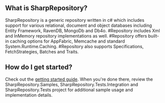 What is SharpRepository?
--------------------------------

SharpRepository is a generic repository written in c# which includes support for various relational, 
document and object databases including Entity Framework, RavenDB, MongoDb and Db4o. #Repository includes Xml and
InMemory repository implementations as well. #Repository offers built-in caching options for AppFabric, 
Memcache and standard System.Runtime.Caching. #Repository also supports Specifications, FetchStrategies, 
Batches and Traits. 


How do I get started?
--------------------------------
Check out the [getting started guide](https://github.com/SharpRepository/SharpRepository/wiki/Getting-started). When you're done there, review the SharpRepository.Samples, SharpRepository.Tests.Integration and SharpRepository.Tests 
project for additional sample usage and implementation details.



